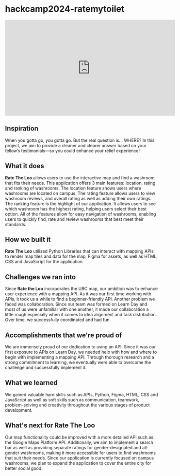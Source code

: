 # hackcamp2024-ratemytoilet

<iframe width="560" height="315" 
    src="https://www.youtube.com/embed/0WWkf-Y1hKY" 
    title="YouTube video player" frameborder="0" 
    allow="accelerometer; autoplay; clipboard-write; encrypted-media; gyroscope; picture-in-picture" 
    allowfullscreen>
</iframe>

## Inspiration
When you gotta go, you gotta go. But the real question is… WHERE? In this project, we aim to provide a cleaner and clearer answer based on your fellow’s testimonials—so you could enhance your relief experience!

## What it does
**Rate The Loo** allows users to use the interactive map and find a washroom that fits their needs. This application offers 3 main features: location, rating and ranking of washrooms. The location feature shows users where washrooms are located on campus. The rating feature allows users to view washroom reviews, and overall rating as well as adding their own ratings. The ranking feature is the highlight of our application. It allows users to see which washroom has the highest rating, helping users select their best option. All of the features allow for easy navigation of washrooms, enabling users to quickly find, rate and review washrooms that best meet their standards.  

## How we built it
**Rate The Loo** utilized Python Libraries that can interact with mapping APIs to render map tiles and data for the map, Figma for assets, as well as HTML, CSS and JavaScript for the application. 

## Challenges we ran into
Since **Rate the Loo** incorporates the UBC map, our ambition was to enhance user experience with a mapping API. As it was our first time working with APIs, it took us a while to find a beginner-friendly API. Another problem we faced was collaboration. Since our team was formed on Learn Day and most of us were unfamiliar with one another, it made our collaboration a little rough especially when it comes to idea alignment and task distribution. Over time, we successfully coordinated and had fun. 

## Accomplishments that we're proud of
We are immensely proud of our dedication to using an API. Since it was our first exposure to APIs on Learn Day, we needed help with how and where to begin with implementing a mapping API. Through thorough research and a strong commitment to learning, we eventually were able to overcome the challenge and successfully implement it.

## What we learned
We gained valuable hard skills such as APIs, Python, Figma, HTML, CSS and JavaScript as well as soft skills such as communication, teamwork, problem-solving and creativity throughout the various stages of product development.  

## What's next for **Rate The Loo**
Our map functionality could be improved with a more detailed API such as the Google Maps Platform API. Additionally, we aim to implement a search bar as well as providing separate ratings for gender-designated and all-gender washrooms, making it more accessible for users to find washrooms that suit their needs. Since our application is currently focused on campus washrooms, we plan to expand the application to cover the entire city for better social good. 

